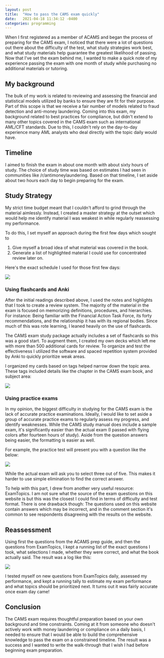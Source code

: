 ```yaml
---
layout: post
title:  "How to pass the CAMS exam quickly"
date:   2021-04-18 11:34:12 -0400
categories: programming
---
```

When I first registered as a member of ACAMS and began the process of preparing for the CAMS exam, I noticed that there were a lot of questions out there about the difficulty of the test, what study strategies work best, and what study materials help guarantee the greatest likelihood of passing. Now that I've set the exam behind me, I wanted to make a quick note of my experience passing the exam with one month of study while purchasing no additional materials or tutoring.

## My background
The bulk of my work is related to reviewing and assessing the financial and statistical models utilized by banks to ensure they are fit for their purpose. Part of this scope is that we receive a fair number of models related to fraud detection and anti-money laundering. Coming into this exam, my background related to best practices for compliance, but didn't extend to many other topics covered in the CAMS exam such as international AML/CFT standards. Due to this, I couldn't rely on the day-to-day experience many AML analysts who deal directly with the topic daily would have.

## Timeline

I aimed to finish the exam in about one month with about sixty hours of study. The choice of study time was based on estimates I had seen in communities like /r/antimoneylaundering. Based on that timeline, I set aside about two hours each day to begin preparing for the exam.

## Study Strategy

My strict time budget meant that I couldn't afford to grind through the material aimlessly. Instead, I created a master strategy at the outset which would help me identify material I was weakest in while regularly reassessing my performance.

To do this, I set myself an approach during the first few days which sought to

1. Give myself a broad idea of what material was covered in the book.
2. Generate a list of highlighted material I could use for concentrated review later on.

Here's the exact schedule I used for those first few days:

![](https://github.com/poc1673/poc1673.github.io/blob/main/_posts/schedule.png)


### Using flashcards and Anki

After the initial readings described above, I used the notes and highlights that I took to create a review system. The majority of the material in the exam is focused on memorizing definitions, procedures, and hierarchies. For instance: Being familiar with the Financial Action Task Force, its forty recommendations, and the relationship it has with its regional bodies. Since much of this was rote learning, I leaned heavily on the use of flashcards.

The CAMS exam study package actually includes a set of flashcards so this was a good start. To augment them, I created my own decks which left me with more than 500 additional cards for review. To organize and test the effectiveness I utilized the software and spaced repetition system provided by Anki to quickly prioritize weak areas.

I organized my cards based on tags helped narrow down the topic area. These tags included details like the chapter in the CAMS exam book, and subject area:


![](https://github.com/poc1673/poc1673.github.io/blob/main/_posts/anki_photo.jpg)

### Using practice exams

In my opinion, the biggest difficulty in studying for the CAMS exam is the lack of accurate practice examinations. Ideally, I would like to set aside a group of accurate practice exams to regularly assess my progress, and identify weaknesses. While the CAMS study manual does include a sample exam, it's significantly easier than the actual exam (I passed with flying colors after fourteen hours of study). Aside from the question answers being easier, the formatting is easier as well.

For example, the practice test will present you with a question like the below:


![](https://github.com/poc1673/poc1673.github.io/blob/main/_posts/question_picture.png)


While the actual exam will ask you to select three out of five. This makes it harder to use simple elimination to find the correct answer.

To help with this part, I drew from another very useful resource: ExamTopics. I am not sure what the source of the exam questions on this website is but this was the closest I could find in terms of difficulty and test format. There is one drawback though: The questions used on this website contain answers which may be incorrect, and in the comment section it's common to see respondents disagreeing with the results on the website.



## Reassessment

Using first the questions from the ACAMS prep guide, and then the questions from ExamTopics, I kept a running list of the exact questions I took, what selections I made, whether they were correct, and what the book actually said. The result was a log like this:

![](https://github.com/poc1673/poc1673.github.io/blob/main/_posts/aml_question_picture.png)


I tested myself on new questions from ExamTopics daily, assessed my performance, and kept a running tally to estimate my exam performance and what topics should be prioritized next. It turns out it was fairly accurate once exam day came!


## Conclusion

The CAMS exam requires thoughtful preparation based on your own background and time constraints. Coming at it from someone who doesn't actively work with money laundering or compliance on a daily basis, I needed to ensure that I would be able to build the comprehensive knowledge to pass the exam on a constrained timeline. The result was a success and I wanted to write the walk-through that I wish I had before beginning exam preparation.

